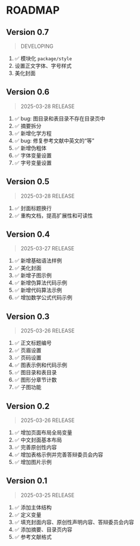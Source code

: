 # ROADMAP

## Version 0.7

> DEVELOPING

1. ✅ 模块化 `package/style`
2. 设置正文字体、字号样式
3. 美化封面

## Version 0.6

> 2025-03-28 RELEASE

1. ✅ bug: 图目录和表目录不存在目录页中
2. ✅ 摘要拆分
3. ✅ 新增化学方程
4. ✅ bug: 修复参考文献中英文的“等”
5. ✅ 新增伪粗体
6. ✅ 字体变量设置
7. ✅ 字号变量设置

## Version 0.5

> 2025-03-28 RELEASE

1. ✅ 封面标题换行
2. ✅ 重构文档，提高扩展性和可读性

## Version 0.4

> 2025-03-27 RELEASE

1. ✅ 新增基础语法样例
2. ✅ 美化封面
3. ✅ 新增子图示例
4. ✅ 新增伪算法代码示例
5. ✅ 新增代码算法示例
6. ✅ 增加数学公式代码示例

## Version 0.3

> 2025-03-26 RELEASE

1. ✅ 正文标题编号
2. ✅ 页眉设置
3. ✅ 页码设置
4. ✅ 图表示例和代码示例
5. ✅ 图目录和表目录
6. ✅ 图形分章节计数
7. ✅ 子图功能

## Version 0.2

> 2025-03-26 RELEASE

1. ✅ 增加页面布局全局变量
2. ✅ 中文封面基本布局
3. ✅ 完善原创性内容
4. ✅ 增加表格示例并完善答辩委员会内容
5. ✅ 增加图片示例

## Version 0.1

> 2025-03-25 RELEASE

1. ✅ 添加主体结构
2. ✅ 定义变量
3. ✅ 填充封面内容、原创性声明内容、答辩委员会内容
4. ✅ 添加摘要、目录页内容
5. ✅ 参考文献格式

